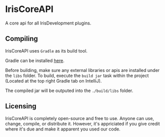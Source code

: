 # IrisCoreAPI

A core api for all IrisDevelopment plugins.

## Compiling

IrisCoreAPI uses `Gradle` as its build tool.

Gradle can be installed [here](https://gradle.org/install/).

Before building, make sure any external libraries or apis are installed under the `libs` folder.
To build, execute the `build jar` task within the project (Located at the top right Gradle tab on IntelliJ).

The compiled jar will be outputed into the `./build/libs` folder.

## Licensing

IrisCoreAPI is completely open-source and free to use. Anyone can use, change, compile, or distribute it. However, it's appriciated if you give credit where it's due and make it apparent you used our code. 
